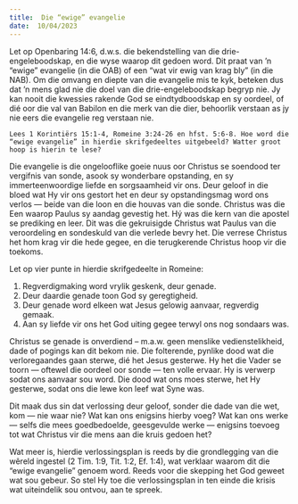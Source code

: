```yaml
---
title:  Die “ewige” evangelie
date:  10/04/2023
---
```


Let op Openbaring 14:6, d.w.s. die bekendstelling van die drie-engeleboodskap, en die wyse waarop dit gedoen word. Dit praat van ’n “ewige” evangelie (in die OAB) of een “wat vir ewig van krag bly” (in die NAB). Om die omvang en diepte van die evangelie mis te kyk, beteken dus dat ’n mens glad nie die doel van die drie-engeleboodskap begryp nie. Jy kan nooit die kwessies rakende God se eindtydboodskap en sy oordeel, of dié oor die val van Babilon en die merk van die dier, behoorlik verstaan as jy nie eers die evangelie reg verstaan nie.

`Lees 1 Korintiërs 15:1-4, Romeine 3:24-26 en hfst. 5:6-8. Hoe word die “ewige evangelie” in hierdie skrifgedeeltes uitgebeeld? Watter groot hoop is hierin te lese?`

Die evangelie is die ongelooflike goeie nuus oor Christus se soendood ter vergifnis van sonde, asook sy wonderbare opstanding, en sy immerteenwoordige liefde en sorgsaamheid vir ons. Deur geloof in die bloed wat Hy vir ons gestort het en deur sy opstandingsmag word ons verlos — beide van die loon en die houvas van die sonde. Christus was die Een waarop Paulus sy aandag gevestig het. Hý was die kern van die apostel se prediking en leer. Dit was die gekruisigde Christus wat Paulus van die veroordeling en sondeskuld van die verlede bevry het. Die verrese Christus het hom krag vir die hede gegee, en die terugkerende Christus hoop vir die toekoms.

Let op vier punte in hierdie skrifgedeelte in Romeine:

1. Regverdigmaking word vrylik geskenk, deur genade.
2. Deur daardie genade toon God sy geregtigheid.
3. Deur genade word elkeen wat Jesus gelowig aanvaar, regverdig gemaak.
4. Aan sy liefde vir ons het God uiting gegee terwyl ons nog sondaars was.

Christus se genade is onverdiend – m.a.w. geen menslike vedienstelikheid, dade of pogings kan dit bekom nie. Die folterende, pynlike dood wat die verloregaandes gaan sterwe, dié het Jesus gesterwe. Hy het die Vader se toorn — oftewel die oordeel oor sonde — ten volle ervaar. Hy is verwerp sodat ons aanvaar sou word. Die dood wat ons moes sterwe, het Hy gesterwe, sodat ons die lewe kon leef wat Syne was.

Dit maak dus sin dat verlossing deur geloof, sonder die dade van die wet, kom — nie waar nie? Wat kan ons enigsins hierby voeg? Wat kan ons werke — selfs die mees goedbedoelde, geesgevulde werke — enigsins toevoeg tot wat Christus vir die mens aan die kruis gedoen het?

Wat meer is, hierdie verlossingsplan is reeds by die grondlegging van die wêreld ingestel (2 Tim. 1:9, Tit. 1:2, Ef. 1:4), wat verklaar waarom dit die “ewige evangelie” genoem word. Reeds voor die skepping het God geweet wat sou gebeur. So stel Hy toe die verlossingsplan in ten einde die krisis wat uiteindelik sou ontvou, aan te spreek.